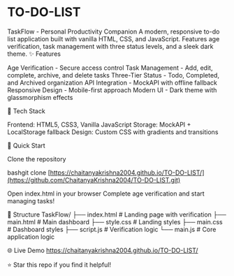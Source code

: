# TO-DO-LIST

TaskFlow - Personal Productivity Companion
A modern, responsive to-do list application built with vanilla HTML, CSS, and JavaScript. Features age verification, task management with three status levels, and a sleek dark theme.
✨ Features

Age Verification - Secure access control
Task Management - Add, edit, complete, archive, and delete tasks
Three-Tier Status - Todo, Completed, and Archived organization
API Integration - MockAPI with offline fallback
Responsive Design - Mobile-first approach
Modern UI - Dark theme with glassmorphism effects

🚀 Tech Stack

Frontend: HTML5, CSS3, Vanilla JavaScript
Storage: MockAPI + LocalStorage fallback
Design: Custom CSS with gradients and transitions

🔧 Quick Start

Clone the repository

bashgit clone [https://chaitanyakrishna2004.github.io/TO-DO-LIST/](https://github.com/ChaitanyaKrishna2004/TO-DO-LIST.git)

Open index.html in your browser
Complete age verification and start managing tasks!

📁 Structure
TaskFlow/
├── index.html    # Landing page with verification
├── main.html     # Main dashboard
├── style.css     # Landing styles
├── main.css      # Dashboard styles
├── script.js     # Verification logic
└── main.js       # Core application logic

🌐 Live Demo
https://chaitanyakrishna2004.github.io/TO-DO-LIST/

⭐ Star this repo if you find it helpful!


